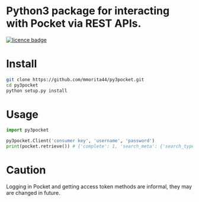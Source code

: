 Python3 package for interacting with Pocket via REST APIs.
=========================

[![licence badge]][licence]

# Install

```bash
git clone https://github.com/mmorita44/py3pocket.git
cd py3pocket
python setup.py install
```

# Usage

```python
import py3pocket

py3pocket.Client('consumer key', 'username', 'password')
print(pocket.retrieve()) # {'complete': 1, 'search_meta': {'search_type': 'normal'}, 'error': None, ...

```

# Caution

Logging in Pocket and getting access token methods are informal, they may are changed in future.

[licence]: <LICENSE>
[licence badge]: http://img.shields.io/badge/license-MIT-blue.svg?style=flat
